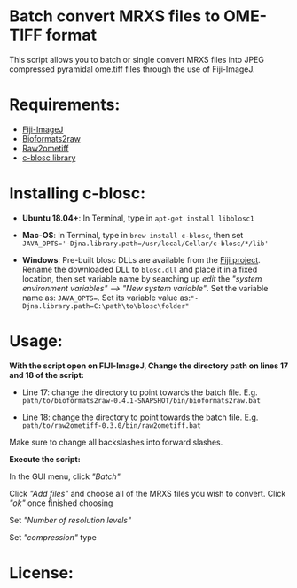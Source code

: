 Batch convert MRXS files to OME-TIFF format
===========================================
This script allows you to batch or single convert MRXS files into JPEG compressed pyramidal ome.tiff files through the use of Fiji-ImageJ.

Requirements:
=============
* [Fiji-ImageJ](https://imagej.net/software/fiji/downloads)
* [Bioformats2raw](https://github.com/glencoesoftware/bioformats2raw)
* [Raw2ometiff](https://github.com/glencoesoftware/raw2ometiff)
* [c-blosc library](https://sites.imagej.net/N5/lib/win64/)

Installing c-blosc:
===================
* **Ubuntu 18.04+**: In Terminal, type in `apt-get install libblosc1`

 

* **Mac-OS**: In Terminal, type in `brew install c-blosc`, then set `JAVA_OPTS='-Djna.library.path=/usr/local/Cellar/c-blosc/*/lib'`

 

* **Windows**: Pre-built blosc DLLs are available from the [Fiji project](https://sites.imagej.net/N5/lib/win64/). Rename the downloaded DLL to `blosc.dll` and place it in a fixed location, then set variable name by searching up _edit_ the _"system environment variables" --> "New system variable"_. Set the variable name as: `JAVA_OPTS=`. Set its variable value as:`"-Djna.library.path=C:\path\to\blosc\folder"`

Usage:
======
**With the script open on FIJI-ImageJ, Change the directory path on lines 17 and 18 of the script:**

* Line 17: change the directory to point towards the batch file. E.g. `path/to/bioformats2raw-0.4.1-SNAPSHOT/bin/bioformats2raw.bat`

* Line 18:  change the directory to point towards the batch file. E.g. `path/to/raw2ometiff-0.3.0/bin/raw2ometiff.bat`

Make sure to change all backslashes into forward slashes.



**Execute the script:**

In the GUI menu, click _"Batch"_

Click _"Add files"_ and choose all of the MRXS files you wish to convert. Click _"ok"_ once finished choosing

Set _"Number of resolution levels"_

Set _"compression"_ type


License:
========
